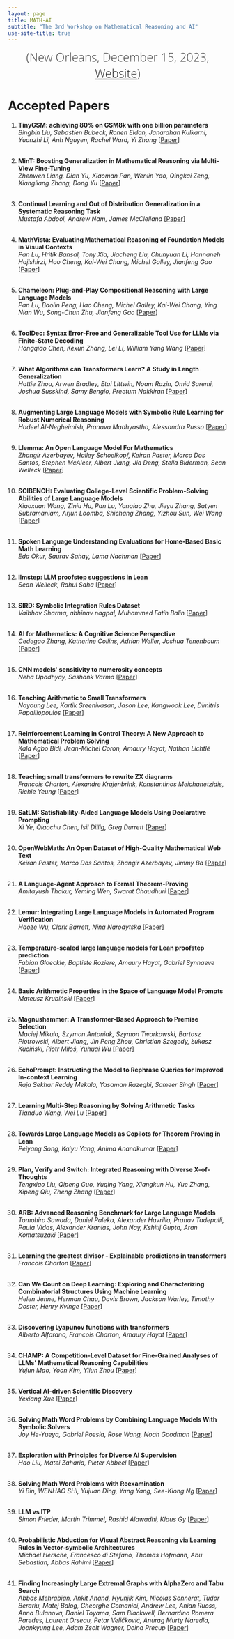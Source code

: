 ```yaml
---
layout: page
title: MATH-AI
subtitle: "The 3rd Workshop on Mathematical Reasoning and AI"
use-site-title: true
---
```

<div class="venue" style="font-size: 27px; display: block; font-family: 'Open Sans', 'Helvetica Neue', Helvetica, Arial, sans-serif; font-weight: 300; color: #404040; text-align: center;">
  <!-- (NeurIPS 2023 Workshop: <a href="https://neurips.cc/Conferences/2023" target="_blank">Website</a>) <br> -->
  (New Orleans, December 15, 2023, <a href="https://neurips.cc/Conferences/2023" target="_blank">Website</a>)
</div>

# Accepted Papers



 1. <b>TinyGSM: achieving 80% on GSM8k with one billion parameters</b><br>
    <i>Bingbin Liu, Sebastien Bubeck, Ronen Eldan, Janardhan Kulkarni, Yuanzhi Li, Anh Nguyen, Rachel Ward, Yi Zhang</i>
    [<a href="56.pdf">Paper</a>]
    <br><br>
 
 2. <b>MinT: Boosting Generalization in Mathematical Reasoning via Multi-View Fine-Tuning</b><br>
    <i>Zhenwen Liang, Dian Yu, Xiaoman Pan, Wenlin Yao, Qingkai Zeng, Xiangliang Zhang, Dong Yu</i>
    [<a href="55.pdf">Paper</a>]
    <br><br>
 
 3. <b>Continual Learning and Out of Distribution Generalization in a Systematic Reasoning Task</b><br>
    <i>Mustafa Abdool, Andrew Nam, James McClelland</i>
    [<a href="54.pdf">Paper</a>]
    <br><br>
 
 4. <b>MathVista: Evaluating Mathematical Reasoning of Foundation Models in Visual Contexts</b><br>
    <i>Pan Lu, Hritik Bansal, Tony Xia, Jiacheng Liu, Chunyuan Li, Hannaneh Hajishirzi, Hao Cheng, Kai-Wei Chang, Michel Galley, Jianfeng Gao</i>
    [<a href="52.pdf">Paper</a>]
    <br><br>
 
 5. <b>Chameleon: Plug-and-Play Compositional Reasoning with Large Language Models</b><br>
    <i>Pan Lu, Baolin Peng, Hao Cheng, Michel Galley, Kai-Wei Chang, Ying Nian Wu, Song-Chun Zhu, Jianfeng Gao</i>
    [<a href="51.pdf">Paper</a>]
    <br><br>
 
 6. <b>ToolDec: Syntax Error-Free and Generalizable Tool Use for LLMs via Finite-State Decoding</b><br>
    <i>Hongqiao Chen, Kexun Zhang, Lei Li, William Yang Wang</i>
    [<a href="49.pdf">Paper</a>]
    <br><br>
 
 7. <b>What Algorithms can Transformers Learn? A Study in Length Generalization</b><br>
    <i>Hattie Zhou, Arwen Bradley, Etai Littwin, Noam Razin, Omid Saremi, Joshua Susskind, Samy Bengio, Preetum Nakkiran</i>
    [<a href="47.pdf">Paper</a>]
    <br><br>
 
 8. <b>Augmenting Large Language Models with Symbolic Rule Learning for Robust Numerical Reasoning</b><br>
    <i>Hadeel Al-Negheimish, Pranava Madhyastha, Alessandra Russo</i>
    [<a href="46.pdf">Paper</a>]
    <br><br>
 
 9. <b>Llemma: An Open Language Model For Mathematics</b><br>
    <i>Zhangir Azerbayev, Hailey Schoelkopf, Keiran Paster, Marco Dos Santos, Stephen McAleer, Albert Jiang, Jia Deng, Stella Biderman, Sean Welleck</i>
    [<a href="45.pdf">Paper</a>]
    <br><br>
 
 10. <b>SCIBENCH: Evaluating College-Level Scientific Problem-Solving Abilities of Large Language Models</b><br>
     <i>Xiaoxuan Wang, Ziniu Hu, Pan Lu, Yanqiao Zhu, Jieyu Zhang, Satyen Subramaniam, Arjun Loomba, Shichang Zhang, Yizhou Sun, Wei Wang</i>
     [<a href="44.pdf">Paper</a>]
     <br><br>
 
 11. <b>Spoken Language Understanding Evaluations for Home-Based Basic Math Learning</b><br>
     <i>Eda Okur, Saurav Sahay, Lama Nachman</i>
     [<a href="41.pdf">Paper</a>]
     <br><br>
 
 12. <b>llmstep: LLM proofstep suggestions in Lean</b><br>
     <i>Sean Welleck, Rahul Saha</i>
     [<a href="40.pdf">Paper</a>]
     <br><br>
 
 13. <b>SIRD: Symbolic Integration Rules Dataset</b><br>
     <i>Vaibhav Sharma, abhinav nagpal, Muhammed Fatih Balin</i>
     [<a href="39.pdf">Paper</a>]
     <br><br>
 
 14. <b>AI for Mathematics: A Cognitive Science Perspective</b><br>
     <i>Cedegao Zhang, Katherine Collins, Adrian Weller, Joshua Tenenbaum</i>
     [<a href="38.pdf">Paper</a>]
     <br><br>
 
 15. <b>CNN models' sensitivity to numerosity concepts</b><br>
     <i>Neha Upadhyay, Sashank Varma</i>
     [<a href="37.pdf">Paper</a>]
     <br><br>
 
 16. <b>Teaching Arithmetic to Small Transformers</b><br>
     <i>Nayoung Lee, Kartik Sreenivasan, Jason Lee, Kangwook Lee, Dimitris Papailiopoulos</i>
     [<a href="36.pdf">Paper</a>]
     <br><br>
 
 17. <b>Reinforcement Learning in Control Theory: A New Approach to Mathematical Problem Solving</b><br>
     <i>Kala Agbo Bidi, Jean-Michel Coron, Amaury Hayat, Nathan Lichtlé</i>
     [<a href="35.pdf">Paper</a>]
     <br><br>
 
 18. <b>Teaching small transformers to rewrite ZX diagrams</b><br>
     <i>Francois Charton, Alexandre Krajenbrink, Konstantinos Meichanetzidis, Richie Yeung</i>
     [<a href="34.pdf">Paper</a>]
     <br><br>
 
 19. <b>SatLM: Satisfiability-Aided Language Models Using Declarative Prompting</b><br>
     <i>Xi Ye, Qiaochu Chen, Isil Dillig, Greg Durrett</i>
     [<a href="32.pdf">Paper</a>]
     <br><br>
 
 20. <b>OpenWebMath: An Open Dataset of High-Quality Mathematical Web Text</b><br>
     <i>Keiran Paster, Marco Dos Santos, Zhangir Azerbayev, Jimmy Ba</i>
     [<a href="31.pdf">Paper</a>]
     <br><br>
 
 21. <b>A Language-Agent Approach to Formal Theorem-Proving</b><br>
     <i>Amitayush Thakur, Yeming Wen, Swarat Chaudhuri</i>
     [<a href="29.pdf">Paper</a>]
     <br><br>
 
 22. <b>Lemur: Integrating Large Language Models in Automated Program Verification</b><br>
     <i>Haoze Wu, Clark Barrett, Nina Narodytska</i>
     [<a href="28.pdf">Paper</a>]
     <br><br>
 
 23. <b>Temperature-scaled large language models for Lean proofstep prediction</b><br>
     <i>Fabian Gloeckle, Baptiste Roziere, Amaury Hayat, Gabriel Synnaeve</i>
     [<a href="25.pdf">Paper</a>]
     <br><br>
 
 24. <b>Basic Arithmetic Properties in the Space of Language Model Prompts</b><br>
     <i>Mateusz Krubiński</i>
     [<a href="24.pdf">Paper</a>]
     <br><br>
 
 25. <b>Magnushammer: A Transformer-Based Approach to Premise Selection</b><br>
     <i>Maciej Mikuła, Szymon Antoniak, Szymon Tworkowski, Bartosz Piotrowski, Albert Jiang, Jin Peng Zhou, Christian Szegedy, Łukasz Kuciński, Piotr Miłoś, Yuhuai Wu</i>
     [<a href="23.pdf">Paper</a>]
     <br><br>
 
 26. <b>EchoPrompt: Instructing the Model to Rephrase Queries for Improved In-context Learning</b><br>
     <i>Raja Sekhar Reddy Mekala, Yasaman Razeghi, Sameer Singh</i>
     [<a href="22.pdf">Paper</a>]
     <br><br>

 27. <b>Learning Multi-Step Reasoning by Solving Arithmetic Tasks</b><br>
     <i>Tianduo Wang, Wei Lu</i>
     [<a href="1.pdf">Paper</a>]
     <br><br>
 
 28. <b>Towards Large Language Models as Copilots for Theorem Proving in Lean</b><br>
     <i>Peiyang Song, Kaiyu Yang, Anima Anandkumar</i>
     [<a href="4.pdf">Paper</a>]
     <br><br>
 
 29. <b>Plan, Verify and Switch: Integrated Reasoning with Diverse X-of-Thoughts</b><br>
     <i>Tengxiao Liu, Qipeng Guo, Yuqing Yang, Xiangkun Hu, Yue Zhang, Xipeng Qiu, Zheng Zhang</i>
     [<a href="5.pdf">Paper</a>]
     <br><br>
 
 30. <b>ARB: Advanced Reasoning Benchmark for Large Language Models</b><br>
     <i>Tomohiro Sawada, Daniel Paleka, Alexander Havrilla, Pranav Tadepalli, Paula Vidas, Alexander Kranias, John Nay, Kshitij Gupta, Aran Komatsuzaki</i>
     [<a href="7.pdf">Paper</a>]
     <br><br>
 
 31. <b>Learning the greatest divisor - Explainable predictions in transformers</b><br>
     <i>Francois Charton</i>
     [<a href="8.pdf">Paper</a>]
     <br><br>
 
 32. <b>Can We Count on Deep Learning: Exploring and Characterizing Combinatorial Structures Using Machine Learning</b><br>
     <i>Helen Jenne, Herman Chau, Davis Brown, Jackson Warley, Timothy Doster, Henry Kvinge</i>
     [<a href="10.pdf">Paper</a>]
     <br><br>
 
 33. <b>Discovering Lyapunov functions with transformers</b><br>
     <i>Alberto Alfarano, Francois Charton, Amaury Hayat</i>
     [<a href="13.pdf">Paper</a>]
     <br><br>
 
 34. <b>CHAMP: A Competition-Level Dataset for Fine-Grained Analyses of LLMs' Mathematical Reasoning Capabilities</b><br>
     <i>Yujun Mao, Yoon Kim, Yilun Zhou</i>
     [<a href="14.pdf">Paper</a>]
     <br><br>
 
 35. <b>Vertical AI-driven Scientific Discovery</b><br>
     <i>Yexiang Xue</i>
     [<a href="15.pdf">Paper</a>]
     <br><br>
 
 36. <b>Solving Math Word Problems by Combining Language Models With Symbolic Solvers</b><br>
     <i>Joy He-Yueya, Gabriel Poesia, Rose Wang, Noah Goodman</i>
     [<a href="16.pdf">Paper</a>]
     <br><br>
 
 37. <b>Exploration with Principles for Diverse AI Supervision</b><br>
     <i>Hao Liu, Matei Zaharia, Pieter Abbeel</i>
     [<a href="17.pdf">Paper</a>]
     <br><br>
 
 38. <b>Solving Math Word Problems with Reexamination</b><br>
     <i>Yi Bin, WENHAO SHI, Yujuan Ding, Yang Yang, See-Kiong Ng</i>
     [<a href="18.pdf">Paper</a>]
     <br><br>
 
 39. <b>LLM vs ITP</b><br>
     <i>Simon Frieder, Martin Trimmel, Rashid Alawadhi, Klaus Gy</i>
     [<a href="19.pdf">Paper</a>]
     <br><br>
 
 40. <b>Probabilistic Abduction for Visual Abstract Reasoning via Learning Rules in Vector-symbolic Architectures</b><br>
     <i>Michael Hersche, Francesco di Stefano, Thomas Hofmann, Abu Sebastian, Abbas Rahimi</i>
     [<a href="20.pdf">Paper</a>]
     <br><br>
 
 41. <b>Finding Increasingly Large Extremal Graphs with AlphaZero and Tabu Search</b><br>
     <i>Abbas Mehrabian, Ankit Anand, Hyunjik Kim, Nicolas Sonnerat, Tudor Berariu, Matej Balog, Gheorghe Comanici, Andrew Lee, Anian Ruoss, Anna Bulanova, Daniel Toyama, Sam Blackwell, Bernardino Romera Paredes, Laurent Orseau, Petar Veličković, Anurag Murty Naredla, Joonkyung Lee, Adam Zsolt Wagner, Doina Precup</i>
     [<a href="21.pdf">Paper</a>]
     <br><br>
